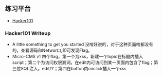 ## 练习平台
* [Hacker101](https://ctf.hacker101.com/ctf)

### Hacker101 Writeup
* A little something to get you started
没啥好说的，对于这种页面啥都没有的，查看源码和Networ口,即可发现Flag。
* Micro-CMS v1
四个flag，第一个为xss，新建一个topic在标题内插入script；第二个为访问权限漏洞，在edit内可访问到某一页面内包含了flag；第三位SQL注入，edit/1‘；第四在button内onclick插入一个xss